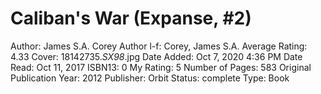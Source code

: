 # Caliban's War (Expanse, #2)

Author: James S.A. Corey
Author l-f: Corey, James S.A.
Average Rating: 4.33
Cover: 18142735._SX98_.jpg
Date Added: Oct 7, 2020 4:36 PM
Date Read: Oct 11, 2017
ISBN13: 0
My Rating: 5
Number of Pages: 583
Original Publication Year: 2012
Publisher: Orbit
Status: complete
Type: Book